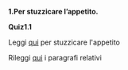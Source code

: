 **1.Per stuzzicare l’appetito.**

**Quiz1.1**
<p>
    Leggi 
    <a href="https://pytutorial-it.readthedocs.io/it/python3.13/appetite.html#per-stuzzicare-l-appetito">qui</a>
    per stuzzicare l'appetito 
</p>

<div class="hint">
<p>
    Rileggi 
    <a href="https://pytutorial-it.readthedocs.io/it/python3.13/appetite.html#:~:text=Se%20lavorate,applicazione.">qui</a>
    i paragrafi relativi
</p>
</div>
